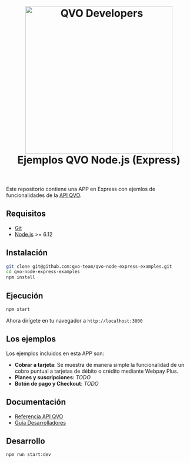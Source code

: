 <h1 align="center">
  <a href="https://qvo.cl">
    <img src="https://cdn.rawgit.com/qvo-team/qvo-node-express-examples/master/sticker.png" alt="QVO Developers" width="400">
  </a>
  <br>
  Ejemplos QVO Node.js (Express)
  <br>
  <br>
</h1>


Este repositorio contiene una APP en Express con ejemlos de funcionalidades de la [API QVO](https://docs.qvo.cl).

## Requisitos

- [Git](https://www.atlassian.com/git/tutorials/install-git)
- [Node.js](https://nodejs.org/es/download/package-manager/) >= 6.12

## Instalación

```bash
git clone git@github.com:qvo-team/qvo-node-express-examples.git
cd qvo-node-express-examples
npm install
```

## Ejecución

```bash
npm start
```

Ahora dirígete en tu navegador a `http://localhost:3000`

## Los ejemplos

Los ejemplos incluidos en esta APP son:

- **Cobrar a tarjeta**: Se muestra de manera simple la funcionalidad de un cobro puntual a tarjetas de débito o crédito mediante Webpay Plus.
- **Planes y suscripciones**: *TODO*
- **Botón de pago y Checkout**: *TODO*

## Documentación

 - [Referencia API QVO](https://docs.qvo.cl)
 - [Guía Desarrolladores](https://qvo.cl/guia/hola-mundo/)

## Desarrollo

```bash
npm run start:dev
```